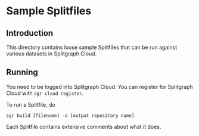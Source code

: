 # Sample Splitfiles

## Introduction

This directory contains loose sample Splitfiles that can be run against various datasets
 in Splitgraph Cloud.

## Running

You need to be logged into Splitgraph Cloud. You can register for Splitgraph Cloud with `sgr cloud register`.

To run a Splitfile, do

    sgr build [filename] -o [output repository name]

Each Splitfile contains extensive comments about what it does.
